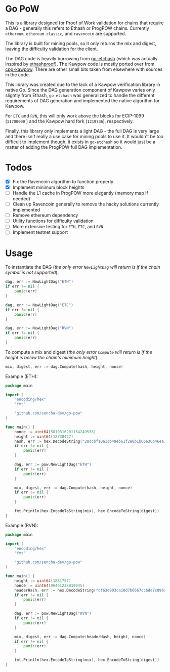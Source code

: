 # Go PoW

This is a library designed for Proof of Work validation
for chains that require a DAG - generally this refers
to Ethash or ProgPOW chains. Currently `ethereum`, 
`ethereum classic`, and `ravencoin` are supported. 

The library is built for mining pools, so it only
returns the mix and digest, leaving the difficulty
validation for the client. 

The DAG code is heavily borrowing from [go-etchash](https://github.com/etclabscore/go-etchash)
(which was actually inspired by [ethashproof](https://github.com/tranvictor/ethashproof)).
The Kawpow code is mostly ported over from [cpp-kawpow](https://github.com/RavenCommunity/cpp-kawpow/).
There are other small bits taken from elsewhere with sources in the code.

This library was created due to the lack of a Kawpow verification library
in native Go. Since the DAG generation component of Kawpow varies only 
slightly from Ethash, `go-etchash` was generalized to handle the different
requirements of DAG generation and implemented the native algorithm for Kawpow.

For `ETC` and `RVN`, this will only work above the blocks for ECIP-1099 (`11700000` ) and the 
Kawpow hard fork (`1219736`), respectively.

Finally, this library only implements a light DAG - the full DAG is very large and there
isn't really a use case for mining pools to use it. It wouldn't be too difficult to 
implement though, it exists in `go-etchash` so it would just be a matter of adding
the ProgPOW full DAG implementation.

# Todos

- [X] Fix the Ravencoin algorithm to function properly
- [X] Implement minimum block heights
- [ ] Handle the L1 cache in ProgPOW more elegantly (memory map if needed)
- [ ] Clean up Ravencoin generally to remove the hacky solutions currently implemented 
- [ ] Remove ethereum dependency
- [ ] Utility functions for difficulty validation
- [ ] More extensive testing for `ETH`, `ETC`, and `RVN`
- [ ] Implement testnet support

# Usage

To instantiate the DAG (*the only error `NewLightDag` 
will return is if the chain symbol is not supported*).

```go
dag, err := NewLightDag("ETH")
if err != nil {
	panic(err)
}

dag, err := NewLightDag("ETC")
if err != nil {
	panic(err)
}

dag, err := NewLightDag("RVN")
if err != nil {
	panic(err)
}
```

To compute a mix and digest (*the only error `Compute`
will return is if the height is below the chain's 
minimum height*).

```go
mix, digest, err := dag.Compute(hash, height, nonce)
```


Example (ETH):

```go
package main

import (
	"encoding/hex"
	"fmt"

	"github.com/sencha-dev/go-pow"
)

func main() {
	nonce := uint64(5819316201154249538)
	height := uint64(12738427)
	hash, err := hex.DecodeString("28dcbf10a1cb49eb61f2e8b1b66636b46ea122dc6176de423f89ee3afd1467f4")
	if err != nil {
		panic(err)
	}

	dag, err := pow.NewLightDag("ETH")
	if err != nil {
		panic(err)
	}

	mix, digest, err := dag.Compute(hash, height, nonce)
	if err != nil {
		panic(err)
	}

	fmt.Println(hex.EncodeToString(mix), hex.EncodeToString(digest))
}
```

Example (RVN):

```go
package main

import (
	"encoding/hex"
	"fmt"

	"github.com/sencha-dev/go-pow"
)

func main() {
	height := uint64(1881757)
	nonce := uint64(96461238819045)
	headerHash, err := hex.DecodeString("cf63e993ca10d7b6667cc6de7c896a6f32ffe49a3916ece271744030805489a3")
	if err != nil {
		panic(err)
	}

	dag, err := pow.NewLightDag("RVN")
	if err != nil {
		panic(err)
	}

	mix, digest, err := dag.Compute(headerHash, height, nonce)
	if err != nil {
		panic(err)
	}

	fmt.Println(hex.EncodeToString(mix), hex.EncodeToString(digest))
}
```

